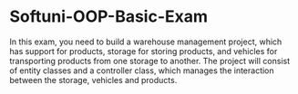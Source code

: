 # Softuni-OOP-Basic-Exam
In this exam, you need to build a warehouse management project, which has support for products, storage for storing products, and vehicles for transporting products from one storage to another. The project will consist of entity classes and a controller class, which manages the interaction between the storage, vehicles and products.

